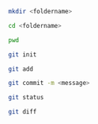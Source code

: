 ```bash
mkdir <foldername>
```

```bash
cd <foldername>
```

```bash
pwd
```

```bash
git init
```

```bash
git add
```

```bash
git commit -m <message>
```

```bash
git status
```

```bash
git diff
```



